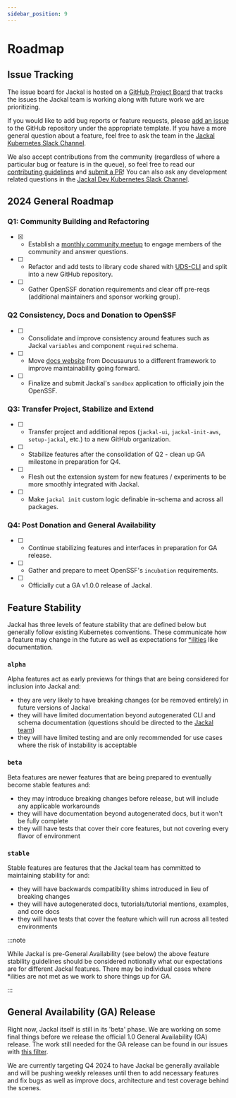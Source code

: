 ```yaml
---
sidebar_position: 9
---
```


# Roadmap

## Issue Tracking

The issue board for Jackal is hosted on a [GitHub Project Board](https://github.com/orgs/defenseunicorns/projects/1) that tracks the issues the Jackal team is working along with future work we are prioritizing.

If you would like to add bug reports or feature requests, please [add an issue](https://github.com/Racer159/jackal/issues) to the GitHub repository under the appropriate template.  If you have a more general question about a feature, feel free to ask the team in the [Jackal Kubernetes Slack Channel](https://kubernetes.slack.com/archives/C03B6BJAUJ3).

We also accept contributions from the community (regardless of where a particular bug or feature is in the queue), so feel free to read our [contributing guidelines](./12-contribute-to-jackal/1-contributor-guide.md) and [submit a PR](https://github.com/Racer159/jackal/pulls)!  You can also ask any development related questions in the [Jackal Dev Kubernetes Slack Channel](https://kubernetes.slack.com/archives/C03BP9Z3CMA).

## 2024 General Roadmap

### Q1: Community Building and Refactoring

- [X] - Establish a [monthly community meetup](https://github.com/Racer159/jackal/issues/2202) to engage members of the community and answer questions.
- [ ] - Refactor and add tests to library code shared with [UDS-CLI](https://github.com/defenseunicorns/uds-cli) and split into a new GitHub repository.
- [ ] - Gather OpenSSF donation requirements and clear off pre-reqs (additional maintainers and sponsor working group).

### Q2 Consistency, Docs and Donation to OpenSSF

- [ ] - Consolidate and improve consistency around features such as Jackal `variables` and component `required` schema.
- [ ] - Move [docs website](https://docs.jackal.dev) from Docusaurus to a different framework to improve maintainability going forward.
- [ ] - Finalize and submit Jackal's `sandbox` application to officially join the OpenSSF.

### Q3: Transfer Project, Stabilize and Extend

- [ ] - Transfer project and additional repos (`jackal-ui`, `jackal-init-aws`, `setup-jackal`, etc.) to a new GitHub organization.
- [ ] - Stabilize features after the consolidation of Q2 - clean up GA milestone in preparation for Q4.
- [ ] - Flesh out the extension system for new features / experiments to be more smoothly integrated with Jackal.
- [ ] - Make `jackal init` custom logic definable in-schema and across all packages.

### Q4: Post Donation and General Availability

- [ ] - Continue stabilizing features and interfaces in preparation for GA release.
- [ ] - Gather and prepare to meet OpenSSF's `incubation` requirements.
- [ ] - Officially cut a GA v1.0.0 release of Jackal.

## Feature Stability

Jackal has three levels of feature stability that are defined below but generally follow existing Kubernetes conventions.  These communicate how a feature may change in the future as well as expectations for [*ilities](https://en.wiktionary.org/wiki/ility) like documentation.

### `alpha`

Alpha features act as early previews for things that are being considered for inclusion into Jackal and:

- they are very likely to have breaking changes (or be removed entirely) in future versions of Jackal
- they will have limited documentation beyond autogenerated CLI and schema documentation (questions should be directed to the [Jackal team](https://kubernetes.slack.com/archives/C03B6BJAUJ3))
- they will have limited testing and are only recommended for use cases where the risk of instability is acceptable

### `beta`

Beta features are newer features that are being prepared to eventually become stable features and:

- they may introduce breaking changes before release, but will include any applicable workarounds
- they will have documentation beyond autogenerated docs, but it won't be fully complete
- they will have tests that cover their core features, but not covering every flavor of environment

### `stable`

Stable features are features that the Jackal team has committed to maintaining stability for and:

- they will have backwards compatibility shims introduced in lieu of breaking changes
- they will have autogenerated docs, tutorials/tutorial mentions, examples, and core docs
- they will have tests that cover the feature which will run across all tested environments

:::note

While Jackal is pre-General Availability (see below) the above feature stability guidelines should be considered notionally what our expectations are for different Jackal features.  There may be individual cases where *ilities are not met as we work to shore things up for GA.

:::

## General Availability (GA) Release

Right now, Jackal itself is still in its 'beta' phase. We are working on some final things before we release the official 1.0 General Availability (GA) release. The work still needed for the GA release can be found in our issues with [this filter](https://github.com/Racer159/jackal/issues?q=is%3Aopen+is%3Aissue+label%3Aga).

We are currently targeting Q4 2024 to have Jackal be generally available and will be pushing weekly releases until then to add necessary features and fix bugs as well as improve docs, architecture and test coverage behind the scenes.
